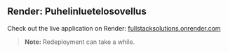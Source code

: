 ## Render: Puhelinluetelosovellus

Check out the live application on Render: [fullstacksolutions.onrender.com](https://fullstacksolutions.onrender.com/)
> **Note:** Redeployment can take a while.
